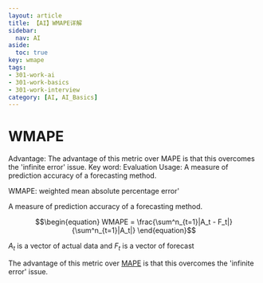 ```yaml
---
layout: article
title: 【AI】WMAPE详解
sidebar:
  nav: AI
aside:
  toc: true
key: wmape
tags:
- 301-work-ai
- 301-work-basics
- 301-work-interview
category: [AI, AI_Basics]
---
```

# WMAPE

Advantage: The advantage of this metric over MAPE is that this overcomes the 'infinite error' issue.
Key word: Evaluation
Usage: A measure of prediction accuracy of a forecasting method.

WMAPE: weighted mean absolute percentage error'

A measure of prediction accuracy of a forecasting method. 

$$\begin{equation}
WMAPE = \frac{\sum^n_{t=1}|A_t - F_t|}{\sum^n_{t=1}|A_t|}
\end{equation}$$

$A_t$ is a vector of actual data and $F_t$ is a vector of forecast

The advantage of this metric over [MAPE](https://en.wikipedia.org/wiki/MAPE) is that this overcomes the 'infinite error' issue.